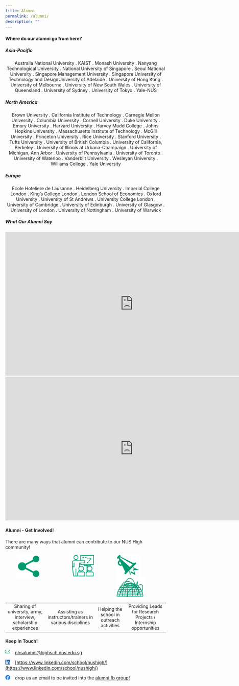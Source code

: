 ```yaml
---
title: Alumni
permalink: /alumni/
description: ""
---
```

#### **Where do our alumni go from here?**
##### **Asia-Pacific**
<center>Australia National University . KAIST . Monash University . Nanyang Technological University . National University of Singapore . Seoul National University . Singapore Management University . Singapore University of Technology and DesignUniversity of Adelaide . University of Hong Kong . University of Melbourne . University of New South Wales . University of Queensland . University of Sydney . University of Tokyo . Yale-NUS</center>

##### **North America**
<center>Brown University . California Institute of Technology . Carnegie Mellon University . Columbia University . Cornell University . Duke University . Emory University . Harvard University . Harvey Mudd College . Johns Hopkins University . Massachusetts Institute of Technology . McGill University . Princeton University . Rice University . Stanford University . Tufts University . University of British Columbia . University of California, Berkeley . University of Illinois at Urbana-Champaign . University of Michigan, Ann Arbor . University of Pennsylvania . University of Toronto . University of Waterloo . Vanderbilt University . Wesleyan University . Williams College . Yale University</center>

##### **Europe**
<center>Ecole Hoteliere de Lausanne . Heidelberg University . Imperial College London . King’s College London . London School of Economics . Oxford University . University of St Andrews . University College London . University of Cambridge . University of Edinburgh . University of Glasgow . University of London . University of Nottingham . University of Warwick</center>

##### **What Our Alumni Say**

<iframe width="800" height="450" src="https://www.youtube.com/embed/OJPkAUGwUkY" title="A Chat with Alumni from Class of 2012" frameborder="0" allow="accelerometer; autoplay; clipboard-write; encrypted-media; gyroscope; picture-in-picture; web-share" allowfullscreen></iframe>

<iframe width="800" height="450" src="https://www.youtube.com/embed/jW2rqc-lZPs" title="Catching up with UK Alumni" frameborder="0" allow="accelerometer; autoplay; clipboard-write; encrypted-media; gyroscope; picture-in-picture; web-share" allowfullscreen></iframe>

#### **Alumni - Get Involved!**
There are many ways that alumni can contribute to our NUS High community!

<img src="/images/alumni1.png" style="width:15%;margin-right:95px;margin-left:35px;" align = "left">
<img src="/images/alumni2.png" style="width:15%;margin-right:65px;" align = "left">
<img src="/images/alumni3.png" style="width:15%;margin-right:55px;" align = "left">
<img src="/images/alumni4.png" style="width:18%;margin-right:25px;" align = "left">

<br clear="left">

|  |  |  |  |
|:---:|:---:|:---:|:---:|
| Sharing of university, army, interview, scholarship experiences | Assisting as instructors/trainers in various disciplines | Helping the school in outreach activities | Providing Leads for Research Projects / Internship opportunities |

#### **Keep In Touch!**

<img src="/images/alumni5.png" style="width:3%;margin-right:15px;" align = "left"> [nhsalumni@highsch.nus.edu.sg](mailto:nhsalumni@highsch.nus.edu.sg)

<img src="/images/alumni6.png" style="width:3%;margin-right:15px;" align = "left"> [https://www.linkedin.com/school/nushigh/](https://www.linkedin.com/school/nushigh/)

<img src="/images/alumni7.png" style="width:3%;margin-right:15px;" align = "left"> drop us an email to be invited into the [alumni fb group!](https://www.facebook.com/NUSHighSchool/)